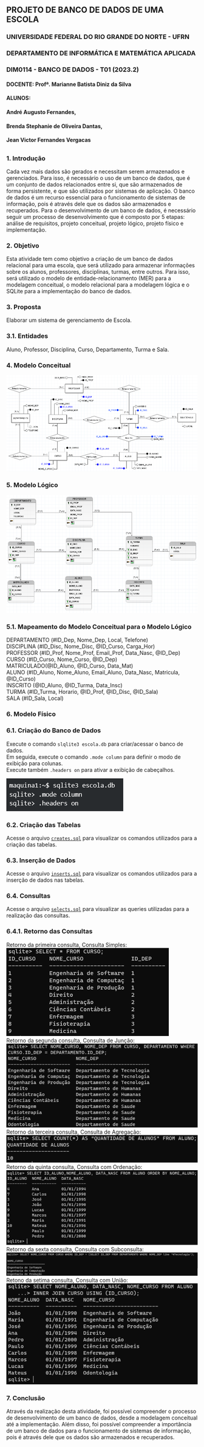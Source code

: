 ## PROJETO DE BANCO DE DADOS DE UMA ESCOLA

### UNIVERSIDADE FEDERAL DO RIO GRANDE DO NORTE - UFRN
### DEPARTAMENTO DE INFORMÁTICA E MATEMÁTICA APLICADA
### DIM0114 - BANCO DE DADOS - T01 (2023.2)
#### DOCENTE: Profª. Marianne Batista Diniz da Silva
#### ALUNOS:
#### André Augusto Fernandes,
#### Brenda Stephanie de Oliveira Dantas,
#### Jean Victor Fernandes Vergacas
##

### 1. Introdução

Cada vez mais dados são gerados e necessitam serem armazenados e gerenciados. Para isso, é necessário o uso de um banco de dados, que é um conjunto de dados relacionados entre si, que são armazenados de forma persistente, e que são utilizados por sistemas de aplicação. O banco de dados é um recurso essencial para o funcionamento de sistemas de informação, pois é através dele que os dados são armazenados e recuperados.
Para o desenvolvimento de um banco de dados, é necessário seguir um processo de desenvolvimento que é composto por 5 etapas: análise de requisitos, projeto conceitual, projeto lógico, projeto físico e implementação.

### 2. Objetivo

Esta atividade tem como objetivo a criação de um banco de dados relacional para uma escola, que será utilizado para armazenar informações sobre os alunos, professores, disciplinas, turmas, entre outros. Para isso, será utilizado o modelo de entidade-relacionamento (MER) para a modelagem conceitual, o modelo relacional para a modelagem lógica e o SQLite para a implementação do banco de dados.

### 3. Proposta

Elaborar um sistema de gerenciamento de Escola.

### 3.1. Entidades

Aluno, Professor, Disciplina, Curso, Departamento, Turma e Sala.

### 4. Modelo Conceitual

![CONCEITUAL](https://raw.githubusercontent.com/andrefernandeslp1/bd-escola/main/auxiliar/CONCEITUAL.PNG)


### 5. Modelo Lógico

![LOGICO](https://raw.githubusercontent.com/andrefernandeslp1/bd-escola/main/auxiliar/LOGICO.PNG)


### 5.1. Mapeamento do Modelo Conceitual para o Modelo Lógico

DEPARTAMENTO (#ID_Dep, Nome_Dep, Local, Telefone)  
DISCIPLINA (#ID_Disc, Nome_Disc, @ID_Curso, Carga_Hor)  
PROFESSOR (#ID_Prof, Nome_Prof, Email_Prof, Data_Nasc, @ID_Dep)  
CURSO (#ID_Curso, Nome_Curso, @ID_Dep)  
MATRICULADO(@ID_Aluno, @ID_Curso, Data_Mat)  
ALUNO (#ID_Aluno, Nome_Aluno, Email_Aluno, Data_Nasc, Matricula, @ID_Curso)  
INSCRITO (@ID_Aluno, @ID_Turma, Data_Insc)  
TURMA (#ID_Turma, Horario, @ID_Prof, @ID_Disc, @ID_Sala)  
SALA (#ID_Sala, Local)  

### 6. Modelo Físico

### 6.1. Criação do Banco de Dados

Execute o comando `slqlite3 escola.db` para criar/acessar o banco de dados.  
Em seguida, execute o comando `.mode column` para definir o modo de exibição para colunas.  
Execute também `.headers on` para ativar a exibição de cabeçalhos.  

![captura1](https://raw.githubusercontent.com/andrefernandeslp1/bd-escola/main/auxiliar/captura1.PNG)

### 6.2. Criação das Tabelas

Acesse o arquivo [`creates.sql`](https://github.com/andrefernandeslp1/bd-escola/blob/main/creates.sql) para visualizar os comandos utilizados para a criação das tabelas.

### 6.3. Inserção de Dados

Acesse o arquivo [`inserts.sql`](https://github.com/andrefernandeslp1/bd-escola/blob/main/inserts.sql) para visualizar os comandos utilizados para a inserção de dados nas tabelas.

### 6.4. Consultas

Acesse o arquivo [`selects.sql`](https://github.com/andrefernandeslp1/bd-escola/blob/main/selects.sql) para visualizar as queries utilizadas para a realização das consultas.

### 6.4.1. Retorno das Consultas

Retorno da primeira consulta, Consulta Simples:  
![consulta1](https://raw.githubusercontent.com/andrefernandeslp1/bd-escola/main/auxiliar/consulta1.PNG)  
Retorno da segunda consulta, Consulta de Junção:  
![consulta1](https://raw.githubusercontent.com/andrefernandeslp1/bd-escola/main/auxiliar/consulta2.PNG)  
Retorno da terceira consulta, Consulta de Agregação:  
![consulta1](https://raw.githubusercontent.com/andrefernandeslp1/bd-escola/main/auxiliar/consulta3.png)  
Retorno da quinta consulta, Consulta com Ordenação:  
![consulta1](https://raw.githubusercontent.com/andrefernandeslp1/bd-escola/main/auxiliar/consulta5.png)  
Retorno da sexta consulta, Consulta com Subconsulta: 
![consulta1](https://raw.githubusercontent.com/andrefernandeslp1/bd-escola/main/auxiliar/consulta6.png)  
Retono da setima consulta, Consulta com União:  
![consulta1](https://raw.githubusercontent.com/andrefernandeslp1/bd-escola/main/auxiliar/consulta7.png)  


### 7. Conclusão

Através da realização desta atividade, foi possível compreender o processo de desenvolvimento de um banco de dados, desde a modelagem conceitual até a implementação. Além disso, foi possível compreender a importância de um banco de dados para o funcionamento de sistemas de informação, pois é através dele que os dados são armazenados e recuperados.


